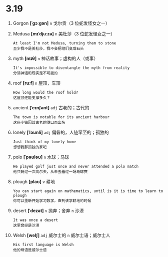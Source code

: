 # 3.19



1. Gorgon **[ˈɡɔːɡən]** `n` 戈尔贡（3 位蛇发怪女之一）

2. Medusa **[mɪˈdjuːzə]** `n` 美杜莎（3 位蛇发怪女之一）
    ```
    At least I'm not Medusa, turning them to stone
    至少我不是美杜莎，我不会把他们变成石头
    ```

3. myth **[mɪθ]** `n` 神话故事；虚构的人（或事）
    ```
    It's impossible to disentangle the myth from reality
    分清神话和现实是不可能的
    ```

4. roof **[ruːf]** `n` 屋顶，车顶
    ```
    How long would the roof hold?
    这屋顶还能支撑多久？
    ```

5. ancient **[ˈeɪnʃənt]** `adj` 古老的；古代的
    ```
    The town is notable for its ancient harbour
    这座小镇因其古老的港口而出名
    ```

6. lonely **[ˈləʊnli]** `adj` 偏僻的，人迹罕至的；孤独的
    ```
    Just think of my lonely home
    想想我那孤独的家吧
    ```

7. polo **[ˈpəʊləʊ]** `n` 水球；马球
    ```
    He played golf just once and never attended a polo match
    他只玩过一次高尔夫，从未去看过一场马球赛
    ```

8. plough **[plaʊ]** `v` 耕地
    ```
    You can start again on mathematics, until is it is time to learn to plough
    你可以重新开始学习数学，直到该学耕地的时候
    ```

9. desert **[ˈdezət]** `v` 抛弃；舍弃 `n` 沙漠
    ```
    It was once a desert
    这里曾经是沙漠
    ```

10. Welsh **[welʃ]** `adj` 威尔士的 `n` 威尔士语；威尔士人
    ```
    His first language is Welsh
    他的母语是威尔士语
    ```
